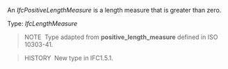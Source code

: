 ﻿An _IfcPositiveLengthMeasure_ is a length measure that is greater than zero.

Type: _IfcLengthMeasure_

> NOTE&nbsp; Type adapted from **positive_length_measure** defined in ISO 10303-41.

> HISTORY&nbsp; New type in IFC1.5.1.
